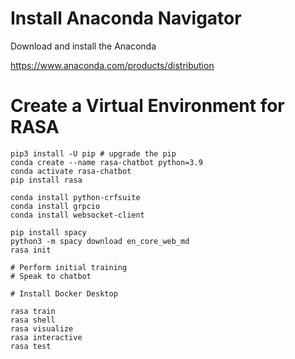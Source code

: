 # Install Anaconda Navigator
Download and install the Anaconda

https://www.anaconda.com/products/distribution

# Create a Virtual Environment for RASA
```
pip3 install -U pip # upgrade the pip
conda create --name rasa-chatbot python=3.9
conda activate rasa-chatbot
pip install rasa

conda install python-crfsuite
conda install grpcio
conda install websocket-client

pip install spacy
python3 -m spacy download en_core_web_md
rasa init

# Perform initial training
# Speak to chatbot

# Install Docker Desktop

rasa train 
rasa shell
rasa visualize
rasa interactive
rasa test
```
